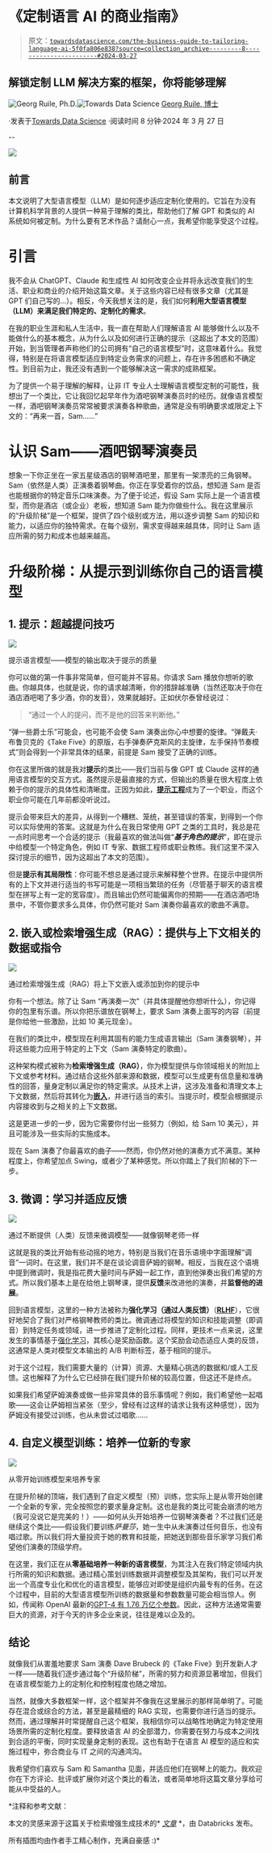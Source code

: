 # 《定制语言 AI 的商业指南》

> 原文：[`towardsdatascience.com/the-business-guide-to-tailoring-language-ai-5f0fa806e838?source=collection_archive---------8-----------------------#2024-03-27`](https://towardsdatascience.com/the-business-guide-to-tailoring-language-ai-5f0fa806e838?source=collection_archive---------8-----------------------#2024-03-27)

## 解锁定制 LLM 解决方案的框架，你将能够理解

[](https://medium.com/@georg.ruile?source=post_page---byline--5f0fa806e838--------------------------------)![Georg Ruile, Ph.D.](https://medium.com/@georg.ruile?source=post_page---byline--5f0fa806e838--------------------------------)[](https://towardsdatascience.com/?source=post_page---byline--5f0fa806e838--------------------------------)![Towards Data Science](https://towardsdatascience.com/?source=post_page---byline--5f0fa806e838--------------------------------) [Georg Ruile, 博士](https://medium.com/@georg.ruile?source=post_page---byline--5f0fa806e838--------------------------------)

·发表于[Towards Data Science](https://towardsdatascience.com/?source=post_page---byline--5f0fa806e838--------------------------------) ·阅读时间 8 分钟·2024 年 3 月 27 日

--

![](img/29362ad37c0a54ab31304707440c977f.png)

## 前言

本文说明了大型语言模型（LLM）是如何逐步适应定制化使用的。它旨在为没有计算机科学背景的人提供一种易于理解的类比，帮助他们了解 GPT 和类似的 AI 系统如何被定制。为什么要有艺术作品？请耐心一点，我希望你能享受这个过程。

# **引言**

我不会从 ChatGPT、Claude 和生成性 AI 如何改变企业并将永远改变我们的生活、职业和商业的介绍开始这篇文章。关于这些内容已经有很多文章（尤其是 GPT 们自己写的…）。相反，今天我想关注的是，我们如何**利用大型语言模型（LLM）来满足我们特定的、定制化的需求**。

在我的职业生涯和私人生活中，我一直在帮助人们理解语言 AI 能够做什么以及不能做什么的基本概念，从为什么以及如何进行正确的提示（这超出了本文的范围）开始，到当管理者声称他们的公司拥有“自己的语言模型”时，这意味着什么。我觉得，特别是在将语言模型适应到特定业务需求的问题上，存在许多困惑和不确定性。到目前为止，我还没有遇到一个能够解决这一需求的成熟框架。

为了提供一个易于理解的解释，让非 IT 专业人士理解语言模型定制的可能性，我想出了一个类比，它让我回忆起早年作为酒吧钢琴演奏员时的经历。就像语言模型一样，酒吧钢琴演奏员常常被要求演奏各种歌曲，通常是没有明确要求或限定上下文的：“再来一首，Sam……”

# 认识 Sam——酒吧钢琴演奏员

想象一下你正坐在一家五星级酒店的钢琴酒吧里，那里有一架漂亮的三角钢琴。Sam（依然是人类）正演奏着钢琴曲。你正在享受着你的饮品，想知道 Sam 是否也能根据你的特定音乐口味演奏。为了便于论述，假设 Sam 实际上是一个语言模型，而你是酒店（或企业）老板，想知道 Sam 能为你做些什么。我在这里展示的“升级阶梯”是一个框架，提供了四个级别或方法，用以逐步调整 Sam 的知识和能力，以适应你的独特需求。在每个级别，需求变得越来越具体，同时让 Sam 适应所需的努力和成本也越来越高。

# 升级阶梯：从提示到训练你自己的语言模型

## **1. 提示：超越提问技巧**

![](img/5ab114394e5ee33443590ebca9cb5d87.png)

提示语言模型——模型的输出取决于提示的质量

你可以做的第一件事非常简单，但可能并不容易。你请求 Sam 播放你想听的歌曲。你越具体，也就是说，你的请求越清晰，你的措辞越准确（当然还取决于你在酒店酒吧喝了多少酒，你的发音），效果就越好。正如伏尔泰曾经说过：

> “通过一个人的提问，而不是他的回答来判断他。”

“弹一些爵士乐”可能会，也可能不会使 Sam 演奏出你心中想要的旋律。“弹戴夫·布鲁贝克的《Take Five》的原版，右手弹奏萨克斯风的主旋律，左手保持节奏模式”则会得到一个非常具体的结果，前提是 Sam 接受了正确的训练。

你在这里所做的就是我对**提示**的类比——我们当前与像 GPT 或 Claude 这样的通用语言模型的交互方式。虽然提示是最直接的方式，但输出的质量在很大程度上依赖于你的提示的具体性和清晰度。正因为如此，[**提示工程**](https://de.wikipedia.org/wiki/Prompt_Engineering)成为了一个职业，而这个职业你可能在几年前都没听说过。

提示会带来巨大的差异，从得到一个糟糕、笼统，甚至错误的答案，到得到一个你可以实际使用的答案。这就是为什么在我日常使用 GPT 之类的工具时，我总是花一点时间思考一个合适的提示（我最喜欢的做法叫做“***基于角色的提示***”，即在提示中给模型一个特定角色，例如 IT 专家、数据工程师或职业教练。我们这里不深入探讨提示的细节，因为这超出了本文的范围）。

但是**提示有其局限性**：你可能不想总是通过提示来解释整个世界。在提示中提供所有的上下文并进行适当的书写可能是一项相当繁琐的任务（尽管基于聊天的语言模型在拼写上有一定的宽容度）。而且输出仍然可能偏离你的预期——在酒店酒吧场景中，不管你要求多么具体，你仍然可能对 Sam 演奏你最喜欢的歌曲不满意。

## 2\. 嵌入或检索增强生成（RAG）：提供与上下文相关的数据或指令

![](img/38d50da735201b16c207d70efb3e168e.png)

通过检索增强生成（RAG）将上下文嵌入或添加到你的提示中

你有一个想法。除了让 Sam “再演奏一次”（并具体提醒他你想听什么），你记得你的包里有乐谱。所以你把乐谱放在钢琴上，要求 Sam 演奏上面写的内容（前提是你给他一些激励，比如 10 美元现金）。

在我们的类比中，模型现在利用其固有的能力生成语言输出（Sam 演奏钢琴），并将这些能力应用于特定的上下文（Sam 演奏特定的歌曲）。

这种架构模式被称为**检索增强生成（RAG）**，你为模型提供与你领域相关的附加上下文或参考材料。通过结合这些外部来源和数据，模型可以生成更有信息量和准确性的回答，量身定制以满足你的特定需求。从技术上讲，这涉及准备和清理文本上下文数据，然后将其转化为[**嵌入**](https://learn.microsoft.com/en-us/semantic-kernel/memories/embeddings)，并进行适当的索引。当提示时，模型会根据提示内容接收到与之相关的上下文数据。

这是更进一步的一步，因为它需要你付出一些努力（例如，给 Sam 10 美元），并且可能涉及一些实际的实施成本。

现在 Sam 演奏了你最喜欢的曲子——然而，你仍然对他的演奏方式不满意。某种程度上，你希望加点 Swing，或者少了某种感觉。所以你踏上了我们阶梯的下一步。

## 3\. 微调：学习并适应反馈

![](img/2e29e41975a0cf1939e4b49116444ccc.png)

通过不断提供（人类）反馈来微调模型——就像钢琴老师一样

这就是我的类比开始有些动摇的地方，特别是当我们在音乐语境中字面理解“调音”一词时。在这里，我们并不是在谈论调音萨姆的钢琴。相反，当我在这个语境中提到微调时，我是指花费大量时间与萨姆一起工作，直到他弹奏出我们希望的方式。所以我们基本上是在给他上钢琴课，提供**反馈**来改进他的演奏，并**监督他的进展**。

回到语言模型，这里的一种方法被称为**强化学习（通过人类反馈）**（[**RLHF**](https://huggingface.co/blog/rlhf)），它很好地契合了我们对严格钢琴教师的类比。微调通过将模型的知识和技能调整（即调音）到特定任务或领域，进一步推进了定制化过程。同样，更技术一点来说，这里发生的事情基于[强化学习](https://en.wikipedia.org/wiki/Reinforcement_learning)，其核心是奖励函数。这个奖励会动态适应人类的反馈，这通常是人类对模型文本输出的 A/B 判断标签，基于相同的提示。

对于这个过程，我们需要大量的（计算）资源、大量精心挑选的数据和/或人工反馈。这也解释了为什么它已经排在我们提升阶梯的较高位置，但这还不是终点。

如果我们希望萨姆演奏或做一些非常具体的音乐事情呢？例如，我们希望他一起唱歌——这会让萨姆相当紧张（至少，曾经有过这样的请求让我有这种感觉），因为萨姆没有接受过训练，也从未尝试过唱歌……

## 4. 自定义模型训练：培养一位新的专家

![](img/ff9e6f1bbf47e95d49080fbbedd2333f.png)

从零开始训练模型来培养专家

在提升阶梯的顶端，我们遇到了自定义模型（预）训练，您实际上是从零开始创建一个全新的专家，完全按照您的要求量身定制。这也是我的类比可能会崩溃的地方（我可没说它是完美的！）——如何从头开始培养一位钢琴演奏者？不过我们还是继续这个类比——假设我们要训练*萨曼莎*，她一生中从未演奏过任何音乐，也没有唱过歌。所以我们将大量投资于她的教育和技能，把她送到那些音乐家学习我们希望他们演奏的顶级学府。

在这里，我们正在从**零基础培养一种新的语言模型**，为其注入在我们特定领域内执行所需的知识和数据。通过精心策划训练数据并调整模型及其架构，我们可以开发出一个高度专业化和优化的语言模型，能够应对即使是组织内最专有的任务。在这个过程中，目前的大型语言模型所训练的数据量和参数数量可能会相当惊人。例如，传闻称 OpenAI 最新的[GPT-4 有 1.76 万亿个参数](https://en.wikipedia.org/wiki/GPT-4)。因此，这种方法通常需要巨大的资源，对于今天的许多企业来说，往往是难以企及的。

## 结论

就像我们从害羞地要求 Sam 演奏 Dave Brubeck 的《Take Five》到开发新人才一样——随着我们逐步通过每个“升级阶梯”，所需的努力和资源显著增加，但我们在语言模型能力上的定制化和控制程度也随之增加。

当然，就像大多数框架一样，这个框架并不像我在这里展示的那样简单明了。可能存在混合或综合的方法，甚至是最精细的 RAG 实现，也需要你进行适当的提示。然而，通过理解并时常提醒自己这个框架，我相信你可以战略性地确定为特定使用场景所需的定制化程度。要释放语言 AI 的全部潜力，你需要在努力与成本之间找到合适的平衡，同时实现量身定制的表现。这也有助于在语言 AI 模型的适应和实施过程中，弥合商业与 IT 之间的沟通鸿沟。

我希望你们喜欢与 Sam 和 Samantha 见面，并适应他们在钢琴上的能力。我欢迎你在下方评论、批评或扩展你对这个类比的看法，或者简单地将这篇文章分享给可能从中受益的人。

*注释和参考文献：

本文的灵感来源于这篇关于检索增强生成技术的* [*文章*](https://www.databricks.com/de/glossary/retrieval-augmented-generation-rag) *，由 Databricks 发布。

所有插图均由作者手工精心制作，充满自豪感 :)*
